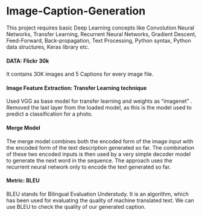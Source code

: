 # Image-Caption-Generation
This project requires basic Deep Learning concepts like Convolution Neural Networks, Transfer Learning, Recurrent Neural Networks, Gradient Descent, Feed-Forward, Back-propagation, Text Processing, Python syntax, Python data structures, Keras library etc.

#### DATA: Flickr 30k
It contains 30K images and 5 Captions for every image file.

#### Image Feature Extraction: Transfer Learning technique 
Used VGG as base model for transfer learning and weights as “imagenet” . Removed the last layer from the loaded model, as this is the model used to predict a classification for a photo.


#### Merge Model
The merge model combines both the encoded form of the image input with the encoded form of the text description generated so far.
The combination of these two encoded inputs is then used by a very simple decoder model to generate the next word in the sequence.
The approach uses the recurrent neural network only to encode the text generated so far.

#### Metric: BLEU
BLEU stands for Bilingual Evaluation Understudy.
It is an algorithm, which has been used for evaluating the quality of machine translated text. We can use BLEU to check the quality of our generated caption.
